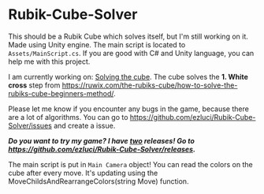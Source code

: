 # Rubik-Cube-Solver
This should be a Rubik Cube which solves itself, but I'm still working on it.
Made using Unity engine. The main script is located to `Assets/MainScript.cs`. If you are good with C# and Unity language, you can help me with this project.

I am currently working on: <ins>Solving the cube</ins>. The cube solves the __1. White cross__ step from https://ruwix.com/the-rubiks-cube/how-to-solve-the-rubiks-cube-beginners-method/.

Please let me know if you encounter any bugs in the game, because there are a lot of algorithms. You can go to https://github.com/ezluci/Rubik-Cube-Solver/issues and create a issue.

_**Do you want to try my game? I have <ins>two</ins> releases! Go to https://github.com/ezluci/Rubik-Cube-Solver/releases.**_

The main script is put in `Main Camera` object! You can read the colors on the cube after every move. It's updating using the MoveChildsAndRearrangeColors(string Move) function.
